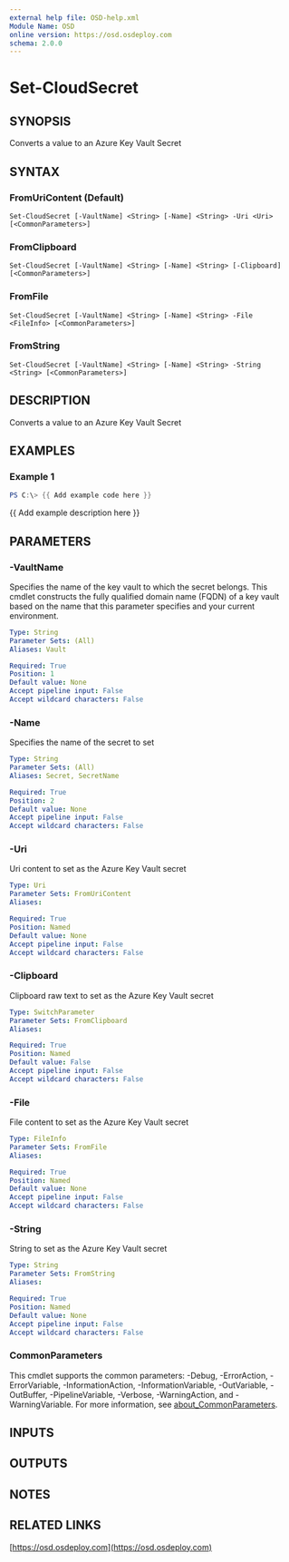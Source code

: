```yaml
---
external help file: OSD-help.xml
Module Name: OSD
online version: https://osd.osdeploy.com
schema: 2.0.0
---
```


# Set-CloudSecret

## SYNOPSIS
Converts a value to an Azure Key Vault Secret

## SYNTAX

### FromUriContent (Default)
```
Set-CloudSecret [-VaultName] <String> [-Name] <String> -Uri <Uri> [<CommonParameters>]
```

### FromClipboard
```
Set-CloudSecret [-VaultName] <String> [-Name] <String> [-Clipboard] [<CommonParameters>]
```

### FromFile
```
Set-CloudSecret [-VaultName] <String> [-Name] <String> -File <FileInfo> [<CommonParameters>]
```

### FromString
```
Set-CloudSecret [-VaultName] <String> [-Name] <String> -String <String> [<CommonParameters>]
```

## DESCRIPTION
Converts a value to an Azure Key Vault Secret

## EXAMPLES

### Example 1
```powershell
PS C:\> {{ Add example code here }}
```

{{ Add example description here }}

## PARAMETERS

### -VaultName
Specifies the name of the key vault to which the secret belongs.
This cmdlet constructs the fully qualified domain name (FQDN) of a key vault based on the name that this parameter specifies and your current environment.

```yaml
Type: String
Parameter Sets: (All)
Aliases: Vault

Required: True
Position: 1
Default value: None
Accept pipeline input: False
Accept wildcard characters: False
```

### -Name
Specifies the name of the secret to set

```yaml
Type: String
Parameter Sets: (All)
Aliases: Secret, SecretName

Required: True
Position: 2
Default value: None
Accept pipeline input: False
Accept wildcard characters: False
```

### -Uri
Uri content to set as the Azure Key Vault secret

```yaml
Type: Uri
Parameter Sets: FromUriContent
Aliases:

Required: True
Position: Named
Default value: None
Accept pipeline input: False
Accept wildcard characters: False
```

### -Clipboard
Clipboard raw text to set as the Azure Key Vault secret

```yaml
Type: SwitchParameter
Parameter Sets: FromClipboard
Aliases:

Required: True
Position: Named
Default value: False
Accept pipeline input: False
Accept wildcard characters: False
```

### -File
File content to set as the Azure Key Vault secret

```yaml
Type: FileInfo
Parameter Sets: FromFile
Aliases:

Required: True
Position: Named
Default value: None
Accept pipeline input: False
Accept wildcard characters: False
```

### -String
String to set as the Azure Key Vault secret

```yaml
Type: String
Parameter Sets: FromString
Aliases:

Required: True
Position: Named
Default value: None
Accept pipeline input: False
Accept wildcard characters: False
```

### CommonParameters
This cmdlet supports the common parameters: -Debug, -ErrorAction, -ErrorVariable, -InformationAction, -InformationVariable, -OutVariable, -OutBuffer, -PipelineVariable, -Verbose, -WarningAction, and -WarningVariable. For more information, see [about_CommonParameters](http://go.microsoft.com/fwlink/?LinkID=113216).

## INPUTS

## OUTPUTS

## NOTES

## RELATED LINKS

[https://osd.osdeploy.com](https://osd.osdeploy.com)

